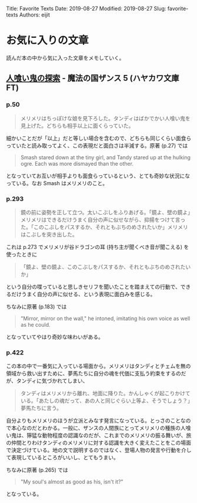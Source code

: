 Title: Favorite Texts
Date: 2019-08-27
Modified: 2019-08-27
Slug: favorite-texts
Authors: eijit

# お気に入りの文章

読んだ本の中から気に入った文章をメモしていく。

## [人喰い鬼の探索](https://www.amazon.co.jp/dp/4150200904) - 魔法の国ザンス 5 (ハヤカワ文庫 FT)

### p.50

> メリメリはちっぽけな娘を見下ろした。タンディはばかでかい人喰い鬼を見上げた。どちらも相手以上に面くらっていた。

細かいことだが「以上」だと等しい場合を含むので、どちらも同じくらい面食らっていたと読み取ってよく、この表現だと面白さは半減する。原著 (p.27) では

> Smash stared down at the tiny girl, and Tandy stared up at the hulking ogre. Each was more dismayed than the other.

となっていてお互いが相手よりも面食らっているという、とても奇妙な状況になっている。なお Smash はメリメリのこと。

### p.293

> 鏡の前に姿勢を正して立つ。太いこぶしをふりあげる。「鏡よ、壁の鏡よ」メリメリはできるだけうまく自分の声に似せながら、抑揚をつけて言った。「このこぶしをパスするか、それともぶちのめされたいか」メリメリはこぶしを突き出した。

これは p.273 でメリメリが谷ドラゴンの耳 (持ち主が聞くべき音が聞こえる) を使ったときに

> 「鏡よ、壁の鏡よ、このこぶしをパスするか、それともぶちのめされたいか」

という自分の喋っていると思しきセリフを聞いたことを踏まえての行動で、できるだけうまく自分の声に似せる、という表現に面白みを感じる。

ちなみに原著 (p.183) では

> "Mirror, mirror on the wall,"  he intoned, imitating his own voice as well as he could.

となっていてやはり奇妙な味わいがある。

### p.422

この本の中で一番気に入っている場面から。メリメリはタンディとチェムを無の領域から救い出すために、夢馬たちに自分の魂を代価に支払う約束をするのだが、タンディに気づかれてしまい、

> タンディはメリメリから離れ、地面に降りた。かんしゃくが起こりかけている。「あたしの魂だって、あの人と同じぐらい上等よ、そうでしょう？」夢馬たちに言う。

自分よりもメリメリのほうが立派とみなす発言になっている。とっさのことなので本心なのだとわかる。一般に、ザンスの人間族にとってメリメリの種族の人喰い鬼は、獰猛な動物程度の認識なのだが、これまでのメリメリの振る舞いが、旅の仲間とりわけタンディのメリメリに対する認識を大きく変えたことをこの場面で決定づけている。地の文で説明するのではなく、登場人物の発言や行動を介して表現しているところがいいし、とてもうまい。

ちなみに原著 (p.265) では

> "My soul's almost as good as his, isn't it?"

となっている。
